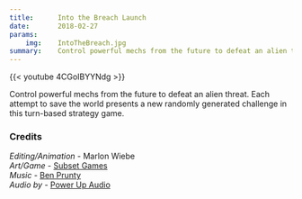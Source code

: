 ```yaml
---
title:      Into the Breach Launch
date:       2018-02-27
params:
    img:    IntoTheBreach.jpg
summary:    Control powerful mechs from the future to defeat an alien threat. Each attempt to save the world presents a new randomly generated challenge in this turn-based strategy game.
---
```


{{< youtube 4CGoIBYYNdg >}}

Control powerful mechs from the future to defeat an alien threat. Each attempt to save the world presents a new randomly generated challenge in this turn-based strategy game.

### Credits
_Editing/Animation_ - Marlon Wiebe  
_Art/Game_ - [Subset Games](https://subsetgames.com)  
_Music_ - [Ben Prunty](https://benprunty.bandcamp.com/)  
_Audio by_ - [Power Up Audio](http://powerupaudio.com)  

